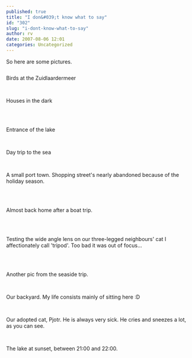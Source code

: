 ```yaml
---
published: true
title: "I don&#039;t know what to say"
id: "302"
slug: "i-dont-know-what-to-say"
author: rv
date: 2007-08-06 12:01
categories: Uncategorized
---
```

So here are some pictures.<br /><br /><a href="http://bp1.blogger.com/_RIq3e2nKDHo/RrcOK3R52RI/AAAAAAAABTU/YfdnAKgrrks/s1600-h/IMG_2973.jpg"><img style="display:block;text-align:center;cursor:pointer;margin:0 auto 10px;" src="http://bp1.blogger.com/_RIq3e2nKDHo/RrcOK3R52RI/AAAAAAAABTU/YfdnAKgrrks/s320/IMG_2973.jpg" alt="" border="0" /></a>Birds at the Zuidlaardermeer<br /><br /><br /><a href="http://bp2.blogger.com/_RIq3e2nKDHo/RrcOLHR52SI/AAAAAAAABTc/tnaYD-PHieQ/s1600-h/IMG_3002.jpg"><img style="display:block;text-align:center;cursor:pointer;margin:0 auto 10px;" src="http://bp2.blogger.com/_RIq3e2nKDHo/RrcOLHR52SI/AAAAAAAABTc/tnaYD-PHieQ/s320/IMG_3002.jpg" alt="" border="0" /></a>Houses in the dark<br /><br /><br /><br /><a href="http://bp3.blogger.com/_RIq3e2nKDHo/RrcOEXR52NI/AAAAAAAABS0/wZZ2YwjunpQ/s1600-h/IMG_2414.jpg"><img style="display:block;text-align:center;cursor:pointer;margin:0 auto 10px;" src="http://bp3.blogger.com/_RIq3e2nKDHo/RrcOEXR52NI/AAAAAAAABS0/wZZ2YwjunpQ/s320/IMG_2414.jpg" alt="" border="0" /></a>Entrance of the lake<br /><br /><br /><a href="http://bp3.blogger.com/_RIq3e2nKDHo/RrcOEXR52OI/AAAAAAAABS8/hq5a2nXDWyA/s1600-h/IMG_2598.jpg"><img style="display:block;text-align:center;cursor:pointer;margin:0 auto 10px;" src="http://bp3.blogger.com/_RIq3e2nKDHo/RrcOEXR52OI/AAAAAAAABS8/hq5a2nXDWyA/s320/IMG_2598.jpg" alt="" border="0" /></a>Day trip to the sea<br /><br /><br /><a href="http://bp0.blogger.com/_RIq3e2nKDHo/RrcOEnR52PI/AAAAAAAABTE/x68skMlwYic/s1600-h/IMG_2701.jpg"><img style="display:block;text-align:center;cursor:pointer;margin:0 auto 10px;" src="http://bp0.blogger.com/_RIq3e2nKDHo/RrcOEnR52PI/AAAAAAAABTE/x68skMlwYic/s320/IMG_2701.jpg" alt="" border="0" /></a>A small port town. Shopping street's nearly abandoned because of the holiday season.<br /><br /><br /><br /><a href="http://bp0.blogger.com/_RIq3e2nKDHo/RrcOEnR52QI/AAAAAAAABTM/Qazku08enCM/s1600-h/IMG_2933.jpg"><img style="display:block;text-align:center;cursor:pointer;margin:0 auto 10px;" src="http://bp0.blogger.com/_RIq3e2nKDHo/RrcOEnR52QI/AAAAAAAABTM/Qazku08enCM/s320/IMG_2933.jpg" alt="" border="0" /></a>Almost back home after a boat trip.<br /><br /><br /><br /><a href="http://bp2.blogger.com/_RIq3e2nKDHo/RrcN6HR52HI/AAAAAAAABSE/LEqZz_1PmZA/s1600-h/IMG_2496.jpg"><img style="display:block;text-align:center;cursor:pointer;margin:0 auto 10px;" src="http://bp2.blogger.com/_RIq3e2nKDHo/RrcN6HR52HI/AAAAAAAABSE/LEqZz_1PmZA/s320/IMG_2496.jpg" alt="" border="0" /></a>Testing the wide angle lens on our three-legged neighbours' cat I affectionately call 'tripod'. Too bad it was out of focus...<br /><br /><br /><br /><a href="http://bp3.blogger.com/_RIq3e2nKDHo/RrcN6XR52II/AAAAAAAABSM/mT3-uoMt_-Q/s1600-h/IMG_2615.jpg"><img style="display:block;text-align:center;cursor:pointer;margin:0 auto 10px;" src="http://bp3.blogger.com/_RIq3e2nKDHo/RrcN6XR52II/AAAAAAAABSM/mT3-uoMt_-Q/s320/IMG_2615.jpg" alt="" border="0" /></a>Another pic from the seaside trip.<br /><br /><br /><a href="http://bp0.blogger.com/_RIq3e2nKDHo/RrcN6nR52JI/AAAAAAAABSU/aL2lXWHjQIk/s1600-h/IMG_2828.jpg"><img style="display:block;text-align:center;cursor:pointer;margin:0 auto 10px;" src="http://bp0.blogger.com/_RIq3e2nKDHo/RrcN6nR52JI/AAAAAAAABSU/aL2lXWHjQIk/s320/IMG_2828.jpg" alt="" border="0" /></a>Our backyard. My life consists mainly of sitting here :D<br /><br /><br /><a href="http://bp0.blogger.com/_RIq3e2nKDHo/RrcN6nR52KI/AAAAAAAABSc/xxOoDXp4QOs/s1600-h/IMG_2960.jpg"><img style="display:block;text-align:center;cursor:pointer;margin:0 auto 10px;" src="http://bp0.blogger.com/_RIq3e2nKDHo/RrcN6nR52KI/AAAAAAAABSc/xxOoDXp4QOs/s320/IMG_2960.jpg" alt="" border="0" /></a>Our adopted cat, Pjotr. He is always very sick. He cries and sneezes a lot, as you can see.<br /><br /><br /><a href="http://bp0.blogger.com/_RIq3e2nKDHo/RrcN6nR52LI/AAAAAAAABSk/Bn_DoAORCeU/s1600-h/IMG_2987.jpg"><img style="display:block;text-align:center;cursor:pointer;margin:0 auto 10px;" src="http://bp0.blogger.com/_RIq3e2nKDHo/RrcN6nR52LI/AAAAAAAABSk/Bn_DoAORCeU/s320/IMG_2987.jpg" alt="" border="0" /></a>The lake at sunset, between 21:00 and 22:00.